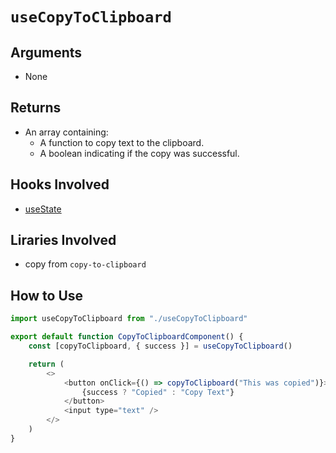 # `useCopyToClipboard`

## Arguments

- None

## Returns

- An array containing:
  - A function to copy text to the clipboard.
  - A boolean indicating if the copy was successful.

## Hooks Involved

- [useState](https://react.dev/reference/react/useState)

## Liraries Involved

- copy from `copy-to-clipboard`

## How to Use

```js
import useCopyToClipboard from "./useCopyToClipboard"

export default function CopyToClipboardComponent() {
    const [copyToClipboard, { success }] = useCopyToClipboard()

    return (
        <>
            <button onClick={() => copyToClipboard("This was copied")}>
                {success ? "Copied" : "Copy Text"}
            </button>
            <input type="text" />
        </>
    )
}
```
